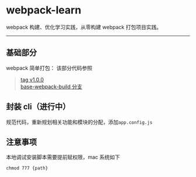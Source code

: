 # webpack-learn

webpack 构建、优化学习实践，从零构建 webpack 打包项目实践。

---

## 基础部分

webpack 简单打包：
该部分代码参照

> [tag v1.0.0](https://github.com/chengsmart/webpack-learn/releases/tag/v1.0.0)  
> [base-webpack-build 分支](https://github.com/chengsmart/webpack-learn/tree/base-webpack-build)

## 封装 cli（进行中）

规范代码，重新规划相关功能和模块的分配，添加`app.config.js`

## 注意事项

本地调试安装脚本需要提前赋权限，mac 系统如下

`chmod 777 {path}`
